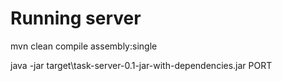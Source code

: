 Running server
==
mvn clean compile assembly:single

java -jar target\task-server-0.1-jar-with-dependencies.jar PORT
